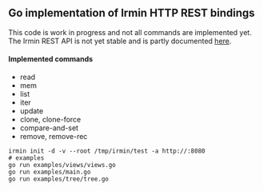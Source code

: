 ## Go implementation of Irmin HTTP REST bindings

This code is work in progress and not all commands are implemented yet. The Irmin REST API is not yet stable and is partly documented [here](https://github.com/mirage/irmin/wiki/REST-API).

#### Implemented commands

 - read
 - mem
 - list
 - iter
 - update
 - clone, clone-force
 - compare-and-set
 - remove, remove-rec

```
irmin init -d -v --root /tmp/irmin/test -a http://:8080
# examples
go run examples/views/views.go
go run examples/main.go
go run examples/tree/tree.go
```
